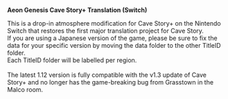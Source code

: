 <b>Aeon Genesis Cave Story+ Translation  (Switch)</b>

This is a drop-in atmosphere modification for Cave Story+ on the Nintendo Switch that restores the first major translation project for Cave Story. <br>
If you are using a Japanese version of the game, please be sure to fix the data for your specific version by moving the data folder to the other TitleID folder. <br>
Each TitleID folder will be labelled per region.
<br>
<br>
The latest 1.12 version is fully compatible with the v1.3 update of Cave Story+ and no longer has the game-breaking bug from Grasstown in the Malco room.
